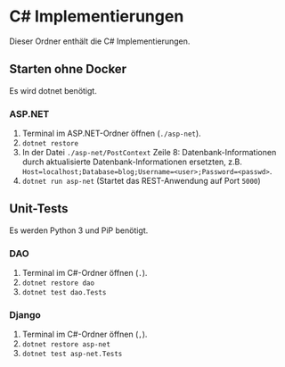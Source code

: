 # C# Implementierungen

Dieser Ordner enthält die C# Implementierungen.

## Starten ohne Docker

Es wird dotnet benötigt.

### ASP.NET

1. Terminal im ASP.NET-Ordner öffnen (`./asp-net`).
2. `dotnet restore `
3. In der Datei `./asp-net/PostContext` Zeile 8: Datenbank-Informationen durch aktualisierte Datenbank-Informationen ersetzten, z.B. `Host=localhost;Database=blog;Username=<user>;Password=<passwd>`.
4. `dotnet run asp-net` (Startet das REST-Anwendung auf Port `5000`)

## Unit-Tests

Es werden Python 3 und PiP benötigt.

### DAO 

1. Terminal im C#-Ordner öffnen (`.`).
2. `dotnet restore dao`
3. `dotnet test dao.Tests`

### Django 

1. Terminal im C#-Ordner öffnen (`,`).
2. `dotnet restore asp-net`
3. `dotnet test asp-net.Tests`